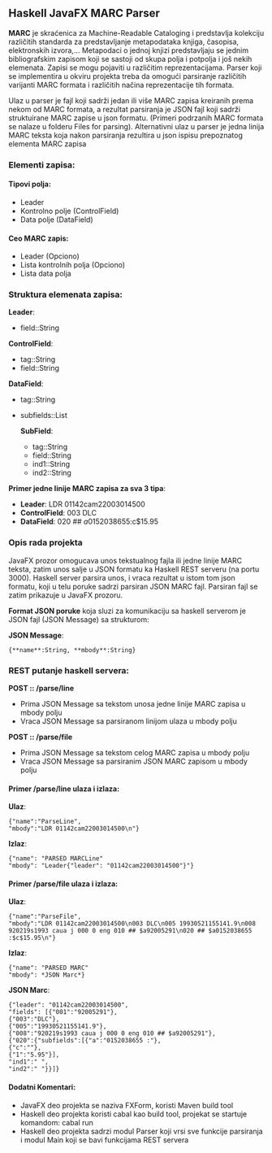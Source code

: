 ## Haskell JavaFX MARC Parser

**MARC** je skraćenica za Machine-Readable Cataloging i predstavlja kolekciju različitih standarda za predstavljanje metapodataka knjiga, časopisa, elektronskih izvora,... Metapodaci o jednoj knjizi predstavljaju se jednim bibliografskim zapisom koji se sastoji od skupa polja i potpolja i još nekih elemenata. Zapisi se mogu pojaviti u različitim reprezentacijama. Parser koji se implementira u okviru projekta treba da omogući parsiranje različitih varijanti MARC formata i različitih načina reprezentacije tih formata.

Ulaz u parser je fajl koji sadrži jedan ili više MARC zapisa kreiranih prema nekom od MARC formata, a rezultat parsiranja je JSON fajl koji sadrži struktuirane MARC zapise u json formatu.
(Primeri podrzanih MARC formata se nalaze u folderu Files for parsing).
Alternativni ulaz u parser je jedna linija MARC teksta koja nakon parsiranja rezultira u json ispisu prepoznatog elementa MARC zapisa


### Elementi zapisa:

#### Tipovi polja:
- Leader
- Kontrolno polje (ControlField)
- Data polje (DataField)

#### Ceo MARC zapis:
- Leader (Opciono)
- Lista kontrolnih polja (Opciono)
- Lista data polja

### Struktura elemenata zapisa:
**Leader**:
- field::String

**ControlField**:
- tag::String
- field::String

**DataField**:
- tag::String
- subfields::List<SubField>

    **SubField**:
    - tag::String
    - field::String
    - ind1::String
    - ind2::String


**Primer jedne linije MARC zapisa za sva 3 tipa**:
- **Leader**: LDR 01142cam22003014500
- **ControlField**: 003 DLC
- **DataField**: 020 ## $a0152038655 :$c$15.95

### Opis rada projekta
JavaFX prozor omogucava unos tekstualnog fajla ili jedne linije MARC teksta, zatim
unos salje u JSON formatu ka Haskell REST serveru (na portu 3000). Haskell server parsira unos, i vraca rezultat u istom tom json formatu, koji u telu poruke sadrzi parsiran JSON MARC fajl. Parsiran fajl se zatim prikazuje u JavaFX prozoru.


**Format JSON poruke** koja sluzi za komunikaciju sa haskell serverom je JSON fajl (JSON Message) sa strukturom:

**JSON Message**:

    {**name**:String, **mbody**:String}


### REST putanje haskell servera:

**POST  ::  /parse/line** 

- Prima JSON Message sa tekstom unosa jedne linije MARC zapisa u mbody polju
- Vraca JSON Message sa parsiranom linijom ulaza u mbody polju

**POST  ::  /parse/file** 

- Prima JSON Message sa tekstom celog MARC zapisa u mbody polju
- Vraca JSON Message sa parsiranim JSON MARC zapisom u mbody polju


#### Primer /parse/line ulaza i izlaza:
**Ulaz**: 

    {"name":"ParseLine",
    "mbody":"LDR 01142cam22003014500\n"}

**Izlaz**:  

    {"name": "PARSED MARCLine"
    "mbody": "Leader{"leader": "01142cam22003014500"}"}

#### Primer /parse/file ulaza i izlaza:
**Ulaz**: 

    {"name":"ParseFile",
    "mbody":"LDR 01142cam22003014500\n003 DLC\n005 19930521155141.9\n008 920219s1993 caua j 000 0 eng 010 ## $a92005291\n020 ## $a0152038655 :$c$15.95\n"}

**Izlaz**:  

    {"name": "PARSED MARC"
    "mbody": *JSON Marc*}

**JSON Marc**:

    {"leader": "01142cam22003014500",
    "fields": [{"001":"92005291"},
    {"003":"DLC"},
    {"005":"19930521155141.9"},
    {"008":"920219s1993 caua j 000 0 eng 010 ## $a92005291"},
    {"020":{"subfields":[{"a":"0152038655 :"},
    {"c":""},
    {"1":"5.95"}],
    "ind1":" ",
    "ind2":" "}}]}


#### Dodatni Komentari:
- JavaFX deo projekta se naziva FXForm, koristi Maven build tool
- Haskell deo projekta koristi cabal kao build tool, projekat se startuje komandom: cabal run
- Haskell deo projekta sadrzi modul Parser koji vrsi sve funkcije parsiranja i modul Main koji se bavi funkcijama REST servera